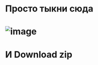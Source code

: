 <h1>Просто тыкни сюда<h1>

![image](https://user-images.githubusercontent.com/49044115/198725098-b38ea94b-6c30-4591-8103-5ef7d5ebd80c.png)

<h1>И Download zip<h1>
